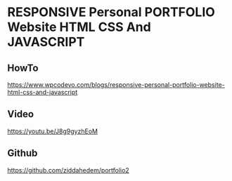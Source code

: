 # RESPONSIVE Personal PORTFOLIO Website HTML CSS And JAVASCRIPT

## HowTo
https://www.wpcodevo.com/blogs/responsive-personal-portfolio-website-html-css-and-javascript
## Video
https://youtu.be/J8g9gyzhEoM
## Github
https://github.com/ziddahedem/portfolio2
